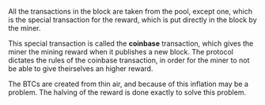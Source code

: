 All the transactions in the block are taken from the pool, except one, which is the special transaction for the reward, which is put directly in the block by the miner.

This special transaction is called the **coinbase** transaction, which gives the miner the mining reward when it publishes a new block. The protocol dictates the rules of the coinbase transaction, in order for the miner to not be able to give theirselves an higher reward.

The BTCs are created from thin air, and because of this inflation may be a problem. The halving of the reward is done exactly to solve this problem.